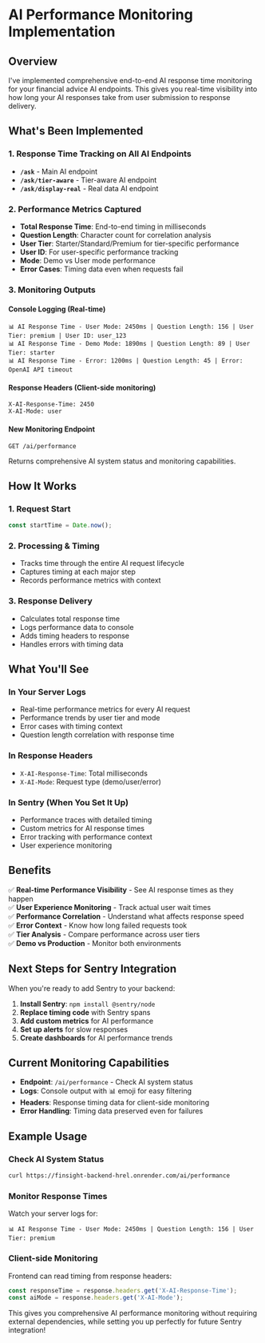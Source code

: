# AI Performance Monitoring Implementation

## Overview
I've implemented comprehensive end-to-end AI response time monitoring for your financial advice AI endpoints. This gives you real-time visibility into how long your AI responses take from user submission to response delivery.

## What's Been Implemented

### 1. **Response Time Tracking on All AI Endpoints**
- **`/ask`** - Main AI endpoint
- **`/ask/tier-aware`** - Tier-aware AI endpoint  
- **`/ask/display-real`** - Real data AI endpoint

### 2. **Performance Metrics Captured**
- **Total Response Time**: End-to-end timing in milliseconds
- **Question Length**: Character count for correlation analysis
- **User Tier**: Starter/Standard/Premium for tier-specific performance
- **User ID**: For user-specific performance tracking
- **Mode**: Demo vs User mode performance
- **Error Cases**: Timing data even when requests fail

### 3. **Monitoring Outputs**

#### Console Logging (Real-time)
```
📊 AI Response Time - User Mode: 2450ms | Question Length: 156 | User Tier: premium | User ID: user_123
📊 AI Response Time - Demo Mode: 1890ms | Question Length: 89 | User Tier: starter
📊 AI Response Time - Error: 1200ms | Question Length: 45 | Error: OpenAI API timeout
```

#### Response Headers (Client-side monitoring)
```
X-AI-Response-Time: 2450
X-AI-Mode: user
```

#### New Monitoring Endpoint
```
GET /ai/performance
```
Returns comprehensive AI system status and monitoring capabilities.

## How It Works

### 1. **Request Start**
```typescript
const startTime = Date.now();
```

### 2. **Processing & Timing**
- Tracks time through the entire AI request lifecycle
- Captures timing at each major step
- Records performance metrics with context

### 3. **Response Delivery**
- Calculates total response time
- Logs performance data to console
- Adds timing headers to response
- Handles errors with timing data

## What You'll See

### **In Your Server Logs**
- Real-time performance metrics for every AI request
- Performance trends by user tier and mode
- Error cases with timing context
- Question length correlation with response time

### **In Response Headers**
- `X-AI-Response-Time`: Total milliseconds
- `X-AI-Mode`: Request type (demo/user/error)

### **In Sentry (When You Set It Up)**
- Performance traces with detailed timing
- Custom metrics for AI response times
- Error tracking with performance context
- User experience monitoring

## Benefits

✅ **Real-time Performance Visibility** - See AI response times as they happen  
✅ **User Experience Monitoring** - Track actual user wait times  
✅ **Performance Correlation** - Understand what affects response speed  
✅ **Error Context** - Know how long failed requests took  
✅ **Tier Analysis** - Compare performance across user tiers  
✅ **Demo vs Production** - Monitor both environments  

## Next Steps for Sentry Integration

When you're ready to add Sentry to your backend:

1. **Install Sentry**: `npm install @sentry/node`
2. **Replace timing code** with Sentry spans
3. **Add custom metrics** for AI performance
4. **Set up alerts** for slow responses
5. **Create dashboards** for AI performance trends

## Current Monitoring Capabilities

- **Endpoint**: `/ai/performance` - Check AI system status
- **Logs**: Console output with 📊 emoji for easy filtering
- **Headers**: Response timing data for client-side monitoring
- **Error Handling**: Timing data preserved even for failures

## Example Usage

### Check AI System Status
```bash
curl https://finsight-backend-hrel.onrender.com/ai/performance
```

### Monitor Response Times
Watch your server logs for:
```
📊 AI Response Time - User Mode: 2450ms | Question Length: 156 | User Tier: premium
```

### Client-side Monitoring
Frontend can read timing from response headers:
```javascript
const responseTime = response.headers.get('X-AI-Response-Time');
const aiMode = response.headers.get('X-AI-Mode');
```

This gives you comprehensive AI performance monitoring without requiring external dependencies, while setting you up perfectly for future Sentry integration!
